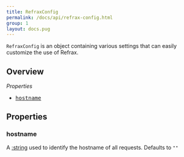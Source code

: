 ```yaml
---
title: RefraxConfig
permalink: /docs/api/refrax-config.html
group: 1
layout: docs.pug
---
```


`RefraxConfig` is an object containing various settings that can easily customize the use of Refrax.

## Overview

*Properties*

<ul class="list-methods">
  <li>
    <a href="#hostname">
      <pre>hostname</pre>
    </a>
  </li>
</ul>

## Properties

### hostname

A [:string]() used to identify the hostname of all requests. Defaults to `""`
